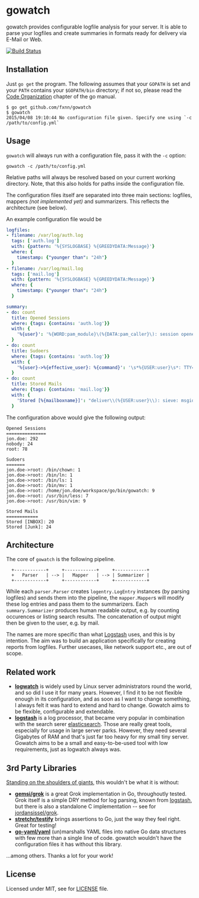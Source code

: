 # gowatch

gowatch provides configurable logfile analysis for your server. It is able to parse your logfiles and create summaries in formats ready for delivery via E-Mail or Web.

[![Build Status](https://travis-ci.org/fxnn/gowatch.svg)](https://travis-ci.org/fxnn/gowatch)

## Installation

Just `go get` the program.
The following assumes that your `GOPATH` is set and your `PATH` contains your `$GOPATH/bin` directory;
if not so, please read the [Code Organization](https://golang.org/doc/code.html#Organization) chapter of the go manual.

```
$ go get github.com/fxnn/gowatch
$ gowatch
2015/04/08 19:10:44 No configuration file given. Specify one using `-c /path/to/config.yml`
```

## Usage

`gowatch` will always run with a configuration file, pass it with the `-c` option:

```
gowatch -c /path/to/config.yml
```

Relative paths will always be resolved based on your current working directory. Note, that this also holds for paths inside the configuration file.

The configuration files itself are separated into three main sections: logfiles, mappers *(not implemented yet)* and summarizers. This reflects the architecture (see below).

An example configuration file would be

```yaml
logfiles:
- filename: /var/log/auth.log
  tags: ['auth.log']
  with: {pattern: '%{SYSLOGBASE} %{GREEDYDATA:Message}'}
  where: {
    timestamp: {"younger than": "24h"}
  }
- filename: /var/log/mail.log
  tags: ['mail.log']
  with: {pattern: '%{SYSLOGBASE} %{GREEDYDATA:Message}'}
  where: {
    timestamp: {"younger than": "24h"}
  }

summary:
- do: count
  title: Opened Sessions
  where: {tags: {contains: 'auth.log'}}
  with: {
    '%{user}': '%{WORD:pam_module}\(%{DATA:pam_caller}\): session opened for user %{USERNAME:user}.*'
  }
- do: count
  title: Sudoers
  where: {tags: {contains: 'auth.log'}}
  with: {
    '%{user}->%{effective_user}: %{command}': '\s*%{USER:user}\s*: TTY=%{DATA} ; PWD=%{PATH} ; USER=%{USER:effective_user} ; COMMAND=%{PATH:command}(: %{GREEDYDATA:arguments})?'
  }
- do: count
  title: Stored Mails
  where: {tags: {contains: 'mail.log'}}
  with: {
    'Stored [%{mailboxname}]': "deliver\\(%{USER:user}\\): sieve: msgid=<%{DATA}>: stored mail into mailbox '%{DATA:mailboxname}'",
  }
```

The configuration above would give the following output:

```
Opened Sessions
===============
jon.doe: 292
nobody: 24
root: 78

Sudoers
=======
jon.doe->root: /bin/chown: 1
jon.doe->root: /bin/ln: 1
jon.doe->root: /bin/ls: 1
jon.doe->root: /bin/mv: 1
jon.doe->root: /home/jon.doe/workspace/go/bin/gowatch: 9
jon.doe->root: /usr/bin/less: 7
jon.doe->root: /usr/bin/vim: 9

Stored Mails
============
Stored [INBOX]: 20
Stored [Junk]: 24
```


## Architecture

The core of `gowatch` is the following pipeline.

```
  +------------+     +------------+     +------------+
  +   Parser   | --> |   Mapper   | --> | Summarizer |
  +------------+     +------------+     +------------+
```

While each `parser.Parser` creates `logentry.LogEntry` instances (by parsing logfiles) and sends them into the pipeline, the `mapper.Mapper`s will modify these log entries and pass them to the summarizers. Each `summary.Summarizer` produces human readable output, e.g. by counting occurences or listing search results. The concatenation of output might then be given to the user, e.g. by mail.

The names are more specific than what [Logstash](http://logstash.net) uses, and this is by intention. The aim was to build an application specifically for creating reports from logfiles. Further usecases, like network support etc., are out of scope.


## Related work

* **[logwatch](http://logwatch.sourceforge.net)** is widely used by Linux server administrators round the world, and so
  did I use it for many years. However, I find it to be not flexible enough in its configuration, and as soon as I want
  to change something, I always felt it was hard to extend and hard to change. Gowatch aims to be flexible, configurable
  and extendable.
* **[logstash](http://logstash.net)** is a log processor, that became very popular in combination with the search serer
  [elasticsearch](http://www.elasticsearch.org). Those are really great tools, especially for usage in large server
  parks. However, they need several Gigabytes of RAM and that's just far too heavy for my small tiny server. Gowatch
  aims to be a small and easy-to-be-used tool with low requirements, just as logwatch always was.

## 3rd Party Libraries

[Standing on the shoulders of giants](http://en.wikipedia.org/wiki/Standing_on_the_shoulders_of_giants), this wouldn't
be what it is without:

* **[gemsi/grok](http://github.com/gemsi/grok)** is a great Grok implementation in Go, throughoutly tested.
  Grok itself is a simple DRY method for log parsing, known from
  [logstash](http://logstash.net/docs/latest/filters/grok), but there is also a standalone C implementation -- see for
  [jordansissel/grok](https://github.com/jordansissel/grok).
* **[stretchr/testify](http://github.com/stretchr/testify)** brings assertions to Go, just the way they feel right.
  Great for testing!
* **[go-yaml/yaml](https://github.com/go-yaml/yaml)** (un)marshalls YAML files into native Go data structures with few
  more than a single line of code. gowatch wouldn't have the configuration files it has without this library.

...among others. Thanks a lot for your work!

## License

Licensed under MIT, see for [LICENSE](LICENSE) file.
